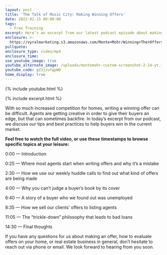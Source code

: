 ```yaml
---
layout: post
title: 'The Talk of Music City: Making Winning Offers'
date: 2022-02-15 00:00:00
tags:
  - Free Training
excerpt: Here’s an excerpt from our latest podcast episode about making offers.
enclosure: >-
  https://vyralmarketing.s3.amazonaws.com/Monte+Mohr/Winning+The+Offers+Part+2.mp4
pullquote:
enclosure_type: video/mp4
enclosure_time:
use_youtube_image: true
youtube_alternate_image: /uploads/montemohr-custom-screenshot-2-14-yt.jpg
youtube_code: gZ3jzufgpW0
home_display: true
---
```

{% include youtube.html %}

{% include excerpt.html %}

With so much increased competition for homes, writing a winning offer can be difficult. Agents are getting creative in order to give their buyers an edge, but that can sometimes backfire. In today’s excerpt from our podcast, we discuss our tips and best practices to help buyers win in the current market.

**Feel free to watch the full video, or use these timestamps to browse specific topics at your leisure:**

0:00 — Introduction

0:25 — Where most agents start when writing offers and why it’s a mistake

2:30 — How we use our weekly huddle calls to find out what kind of offers are being made

4:00 — Why you can’t judge a buyer’s book by its cover

6:40 — A story of a buyer who we found out was unemployed

8:35 — How we sell our clients’ offers to listing agents

11:05 — The “trickle-down” philosophy that leads to bad loans

14:30 — Final thoughts

If you have any questions for us about making an offer, how to evaluate offers on your home, or real estate business in general, don’t hesitate to reach out via phone or email. We look forward to hearing from you soon.
